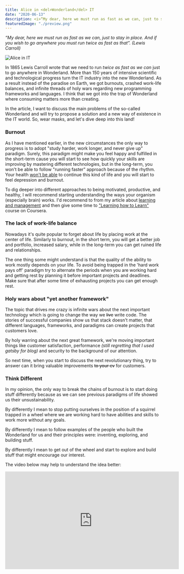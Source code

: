 ```yaml
---
title: Alice in <del>Wonderland</del> IT
date: "2020-06-13"
description: <i>“My dear, here we must run as fast as we can, just to stay in place. And if you wish to go anywhere you must run twice as fast as that”. (Lewis Carroll)</i>
featuredImage: "./preview.png"
---
```


_“My dear, here we must run as fast as we can, just to stay in place. And if you wish to go anywhere you must run twice as fast as that”. (Lewis Carroll)_

![Alice in IT](./preview.png)

In 1865 Lewis Carroll wrote that we need to run _twice as fast as we can_ just to go anywhere in Wonderland. More than 150 years of intensive scientific and technological progress turn the IT industry into the new Wonderland. As a result instead of the paradise on Earth, we got burnouts, crashed work-life balances, and infinite threads of holy wars regarding new programming frameworks and languages. I think that we got into the trap of Wonderland where consuming matters more than creating.

In the article, I want to discuss the main problems of the so-called Wonderland and will try to propose a solution and a new way of existence in the IT world. So, wear masks, and let's dive deep into this land!

### Burnout

As I have mentioned earlier, in the new circumstances the only way to progress is to adopt "study harder, work longer, and never give up" paradigm. Surely, this paradigm might make you feel happy and fulfilled in the short-term cause you will start to see how quickly your skills are improving by mastering different technologies, but in the long-term, you won't be able to follow "running faster" approach because of the rhythm. Your health [won't be able](https://tonsky.livejournal.com/317265.html) to continue this kind of life and you will start to feel depression and burnout.

To dig deeper into different approaches to being motivated, productive, and healthy, I will recommend starting understanding the ways your organism (especially brain) works. I'd recommend to from my article about [learning and management](../self-management-tips/) and then give some time to ["Learning how to Learn"](https://www.coursera.org/learn/learning-how-to-learn/) course on Coursera.

### The lack of work-life balance

Nowadays it's quite popular to forget about life by placing work at the center of life. Similarly to burnout, in the short term, you will get a better job and portfolio, increased salary, while in the long-term you can get ruined life and relationships. 

The one thing some might understand is that the quality of the ability to work mostly depends on your life. To avoid being trapped in the 'hard work pays off' paradigm try to alternate the periods when you are working hard and getting rest by planning it before important projects and deadlines. Make sure that after some time of exhausting projects you can get enough rest.

### Holy wars about "yet another framework"

The topic that drives me crazy is infinite wars about the next important technology which is going to change the way we <del>live</del> write code. The stories of successful companies show us that stack doesn't matter, that different languages, frameworks, and paradigms can create projects that customers love.

By holy warring about the next great framework, we're moving important things like customer satisfaction, performance _(still regretting that I used gatsby for blog)_ and security to the background of our attention.

So next time, when you start to discuss the next revolutionary thing, try to answer can it bring valuable improvements <del>to your cv</del> for customers.

### Think Different

In my opinion, the only way to break the chains of burnout is to start doing stuff differently because as we can see previous paradigms of life showed us their unsustainability.

By differently I mean to stop putting ourselves in the position of a squirrel trapped in a wheel where we are working hard to have abilities and skills to work more without any goals.

By differently I mean to follow examples of the people who built the Wonderland for us and their principles were: inventing, exploring, and building stuff.

By differently I mean to get out of the wheel and start to explore and build stuff that might encourage our interest.

The video below may help to understand the idea better:

<iframe width="560" height="315" src="https://www.youtube.com/embed/GEPhLqwKo6g" frameborder="0" allow="accelerometer; autoplay; encrypted-media; gyroscope; picture-in-picture" allowfullscreen />

## Additional Materials

- [Steve Jobs at MIT](https://youtu.be/Gk-9Fd2mEnI)
- [Как устроена IT-столица мира / Russian Silicon Valley (English subs)](https://youtu.be/9lO06Zxhu88)
